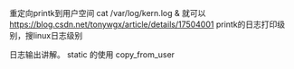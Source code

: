 重定向printk到用户空间
cat /var/log/kern.log &  就可以
https://blog.csdn.net/tonywgx/article/details/17504001 
printk的日志打印级别，搜linux日志级别

日志输出讲解。
static 的使用
copy_from_user